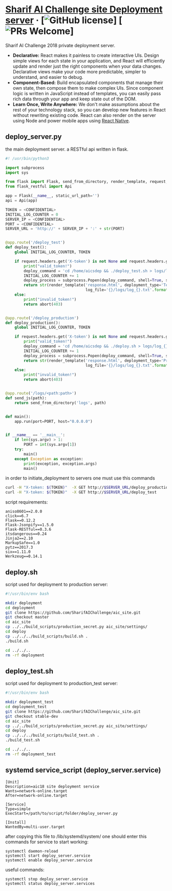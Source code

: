 # [Sharif AI Challenge site Deployment server](https://aichallenge.sharif.edu/) &middot; [![GitHub license](https://img.shields.io/badge/license-MIT-blue.svg)] [![PRs Welcome](https://img.shields.io/badge/PRs-welcome-brightgreen.svg)]

Sharif AI Challenge 2018 private deployment server.

* **Declarative:** React makes it painless to create interactive UIs. Design simple views for each state in your application, and React will efficiently update and render just the right components when your data changes. Declarative views make your code more predictable, simpler to understand, and easier to debug.
* **Component-Based:** Build encapsulated components that manage their own state, then compose them to make complex UIs. Since component logic is written in JavaScript instead of templates, you can easily pass rich data through your app and keep state out of the DOM.
* **Learn Once, Write Anywhere:** We don't make assumptions about the rest of your technology stack, so you can develop new features in React without rewriting existing code. React can also render on the server using Node and power mobile apps using [React Native](https://facebook.github.io/react-native/).

## deploy_server.py

the main deployment server. a RESTful api written in flask.

```python
#! /usr/bin/python3

import subprocess
import sys

from flask import Flask, send_from_directory, render_template, request, abort
from flask_restful import Api

app = Flask(__name__, static_url_path='')
api = Api(app)

TOKEN = <CONFIDENTIAL>
INITIAL_LOG_COUNTER = 0
SERVER_IP = <CONFIDENTIAL>
PORT = <CONFIDENTIAL>
SERVER_URL = 'http://' + SERVER_IP + ':' + str(PORT)


@app.route('/deploy_test')
def deploy_test():
    global INITIAL_LOG_COUNTER, TOKEN

    if request.headers.get('X-token') is not None and request.headers.get('X-token') == TOKEN:
        print("valid_token!")
        deploy_command = 'cd /home/aicsdep && ./deploy_test.sh > logs/log_{}.txt'.format(INITIAL_LOG_COUNTER)
        INITIAL_LOG_COUNTER += 1
        deploy_process = subprocess.Popen(deploy_command, shell=True, stdout=subprocess.PIPE)
        return str(render_template('response.html', deployment_type='Test Deployment',
                                   log_file='{}/logs/log_{}.txt'.format(SERVER_URL, INITIAL_LOG_COUNTER - 1)))
    else:
        print("invalid_token!")
        return abort(403)


@app.route('/deploy_production')
def deploy_production():
    global INITIAL_LOG_COUNTER, TOKEN

    if request.headers.get('X-token') is not None and request.headers.get('X-token') == TOKEN:
        print("valid_token!")
        deploy_command = 'cd /home/aicsdep && ./deploy.sh > logs/log_{}.txt'.format(INITIAL_LOG_COUNTER)
        INITIAL_LOG_COUNTER += 1
        deploy_process = subprocess.Popen(deploy_command, shell=True, stdout=subprocess.PIPE)
        return str(render_template('response.html', deployment_type='Production Deployment',
                                   log_file='{}/logs/log_{}.txt'.format(SERVER_URL, INITIAL_LOG_COUNTER - 1)))
    else:
        print("invalid_token!")
        return abort(403)


@app.route('/logs/<path:path>')
def send_js(path):
    return send_from_directory('logs', path)


def main():
    app.run(port=PORT, host="0.0.0.0")


if __name__ == '__main__':
    if len(sys.argv) > 1:
        PORT = int(sys.argv[1])
    try:
        main()
    except Exception as exception:
        print(exception, exception.args)
        main()

```

in order to initiate_deployment to servers one must use this commands

```bash
curl -H "X-token: $(TOKEN)"  -X GET http://$SERVER_URL/deploy_production
curl -H "X-token: $(TOKEN)"  -X GET http://$SERVER_URL/deploy_test
```

script requirements:

```
aniso8601==2.0.0
click==6.7
Flask==0.12.2
Flask-Jsonpify==1.5.0
Flask-RESTful==0.3.6
itsdangerous==0.24
Jinja2==2.10
MarkupSafe==1.0
pytz==2017.3
six==1.11.0
Werkzeug==0.14.1

```

## deploy.sh

script used for deployment to production server:

```bash
#!/usr/bin/env bash

mkdir deployment
cd deployment
git clone https://github.com/SharifAIChallenge/aic_site.git
git checkout master
cd aic_site
cp ../../build_scripts/production_secret.py aic_site/settings/
cd deploy
cp ../../../build_scripts/build.sh .
./build.sh

cd ../../..
rm -rf deployment
```

## deploy_test.sh

script used for deployment to production_test server:

```bash
#!/usr/bin/env bash

mkdir deployment_test
cd deployment_test
git clone https://github.com/SharifAIChallenge/aic_site.git
git checkout stable-dev
cd aic_site
cp ../../build_scripts/production_secret.py aic_site/settings/
cd deploy
cp ../../../build_scripts/build_test.sh .
./build_test.sh

cd ../../..
rm -rf deployment_test
```

## systemd service_script (deploy_server.service)

```
[Unit]
Description=aic18 site deployment service
Wants=network-online.target
After=network-online.target

[Service]
Type=simple
ExecStart=/path/to/script/folder/deploy_server.py

[Install]
WantedBy=multi-user.target
```

after copying this file to /lib/systemd/system/ one should enter this commands for service to start working:

```
systemctl daemon-reload
systemctl start deploy_server.service
systemctl enable deploy_server.service
``` 

useful commands:

```
systemctl stop deploy_server.service
systemctl status deploy_server.services
```

